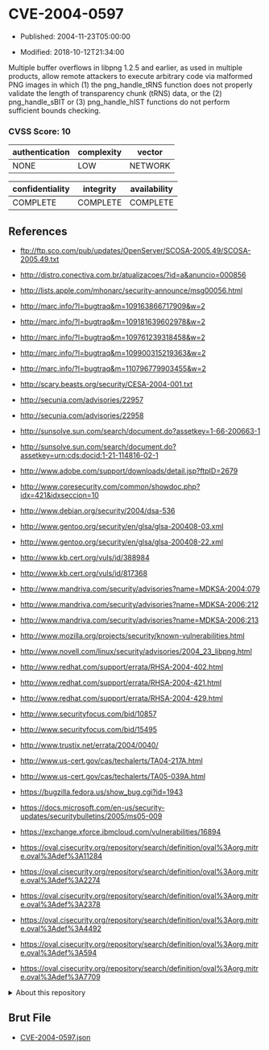 # CVE-2004-0597

- Published: 2004-11-23T05:00:00

- Modified: 2018-10-12T21:34:00

Multiple buffer overflows in libpng 1.2.5 and earlier, as used in multiple products, allow remote attackers to execute arbitrary code via malformed PNG images in which (1) the png_handle_tRNS function does not properly validate the length of transparency chunk (tRNS) data, or the (2) png_handle_sBIT or (3) png_handle_hIST functions do not perform sufficient bounds checking.

### CVSS Score: **10**

| authentication | complexity | vector |
| --- | --- | --- |
| NONE | LOW | NETWORK |

| confidentiality | integrity | availability |
| --- | --- | --- |
| COMPLETE | COMPLETE | COMPLETE |

## References

* ftp://ftp.sco.com/pub/updates/OpenServer/SCOSA-2005.49/SCOSA-2005.49.txt

* http://distro.conectiva.com.br/atualizacoes/?id=a&anuncio=000856

* http://lists.apple.com/mhonarc/security-announce/msg00056.html

* http://marc.info/?l=bugtraq&m=109163866717909&w=2

* http://marc.info/?l=bugtraq&m=109181639602978&w=2

* http://marc.info/?l=bugtraq&m=109761239318458&w=2

* http://marc.info/?l=bugtraq&m=109900315219363&w=2

* http://marc.info/?l=bugtraq&m=110796779903455&w=2

* http://scary.beasts.org/security/CESA-2004-001.txt

* http://secunia.com/advisories/22957

* http://secunia.com/advisories/22958

* http://sunsolve.sun.com/search/document.do?assetkey=1-66-200663-1

* http://sunsolve.sun.com/search/document.do?assetkey=urn:cds:docid:1-21-114816-02-1

* http://www.adobe.com/support/downloads/detail.jsp?ftpID=2679

* http://www.coresecurity.com/common/showdoc.php?idx=421&idxseccion=10

* http://www.debian.org/security/2004/dsa-536

* http://www.gentoo.org/security/en/glsa/glsa-200408-03.xml

* http://www.gentoo.org/security/en/glsa/glsa-200408-22.xml

* http://www.kb.cert.org/vuls/id/388984

* http://www.kb.cert.org/vuls/id/817368

* http://www.mandriva.com/security/advisories?name=MDKSA-2004:079

* http://www.mandriva.com/security/advisories?name=MDKSA-2006:212

* http://www.mandriva.com/security/advisories?name=MDKSA-2006:213

* http://www.mozilla.org/projects/security/known-vulnerabilities.html

* http://www.novell.com/linux/security/advisories/2004_23_libpng.html

* http://www.redhat.com/support/errata/RHSA-2004-402.html

* http://www.redhat.com/support/errata/RHSA-2004-421.html

* http://www.redhat.com/support/errata/RHSA-2004-429.html

* http://www.securityfocus.com/bid/10857

* http://www.securityfocus.com/bid/15495

* http://www.trustix.net/errata/2004/0040/

* http://www.us-cert.gov/cas/techalerts/TA04-217A.html

* http://www.us-cert.gov/cas/techalerts/TA05-039A.html

* https://bugzilla.fedora.us/show_bug.cgi?id=1943

* https://docs.microsoft.com/en-us/security-updates/securitybulletins/2005/ms05-009

* https://exchange.xforce.ibmcloud.com/vulnerabilities/16894

* https://oval.cisecurity.org/repository/search/definition/oval%3Aorg.mitre.oval%3Adef%3A11284

* https://oval.cisecurity.org/repository/search/definition/oval%3Aorg.mitre.oval%3Adef%3A2274

* https://oval.cisecurity.org/repository/search/definition/oval%3Aorg.mitre.oval%3Adef%3A2378

* https://oval.cisecurity.org/repository/search/definition/oval%3Aorg.mitre.oval%3Adef%3A4492

* https://oval.cisecurity.org/repository/search/definition/oval%3Aorg.mitre.oval%3Adef%3A594

* https://oval.cisecurity.org/repository/search/definition/oval%3Aorg.mitre.oval%3Adef%3A7709

<details>
<summary>About this repository</summary> 

  This repository is part of the project [Live Hack CVE](https://github.com/Live-Hack-CVE). Main website can be found [www.live-hack.org](https://www.live-hack.org) 
  
  Made by [Sn0wAlice](https://github.com/Sn0wAlice) for the people that care about security and need to have a feed of the latest CVEs. Hope you enjoy it, don't forget to star the repo and follow me on [Twitter](https://twitter.com/Sn0wAlice) and [Github](https://github.com/Sn0wAlice). And that is my [personnal website](https://www.alice-snow.me/)

  - [Home Page](https://github.com/Live-Hack-CVE)
  - [Framework](https://github.com/Live-Hack-CVE/cve-framework)
  - [CVE database](https://github.com/Live-Hack-CVE/full_database)
  - [Changelog](https://github.com/Live-Hack-CVE/Changelog)
</details>

## Brut File

* [CVE-2004-0597.json](https://raw.githubusercontent.com/Live-Hack-CVE/full_database/main/cves/2004/CVE-2004-0597.json)

